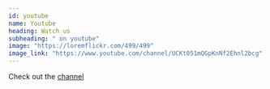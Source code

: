 ```yaml
---
id: youtube
name: Youtube
heading: Watch us
subheading: " on youtube"
image: "https://loremflickr.com/499/499"
image_link: "https://www.youtube.com/channel/UCKt051mQGpKnNf2Ehnl2bcg"
---
```


Check out the [channel](https://www.youtube.com/channel/UCKt051mQGpKnNf2Ehnl2bcg)
